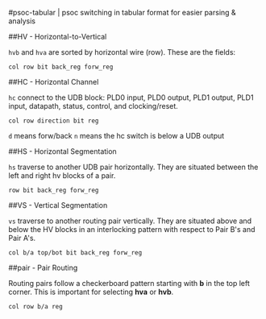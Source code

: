 #psoc-tabular | psoc switching in tabular format for easier parsing & analysis

##HV - Horizontal-to-Vertical

`hvb` and `hva` are sorted by horizontal wire (row). These are the fields:

    col row bit back_reg forw_reg

##HC - Horizontal Channel

`hc` connect to the UDB block: PLD0 input, PLD0 output, PLD1 output, PLD1 input, datapath, status, control, and clocking/reset.

    col row direction bit reg

`d` means forw/back
`n` means the hc switch is below a UDB output

##HS - Horizontal Segmentation

`hs` traverse to another UDB pair horizontally. They are situated between the left and right hv blocks of a pair.

    row bit back_reg forw_reg

##VS - Vertical Segmentation

`vs` traverse to another routing pair vertically. They are situated above and below the HV blocks in an interlocking pattern with respect to Pair B's and Pair A's.

    col b/a top/bot bit back_reg forw_reg

##pair - Pair Routing

Routing pairs follow a checkerboard pattern starting with **b** in the top left corner. This is important for selecting **hva** or **hvb**.

    col row b/a reg

